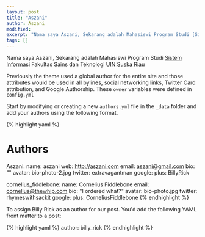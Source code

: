 ```yaml
---
layout: post
title: "Aszani"
author: Aszani
modified:
excerpt: "Nama saya Aszani, Sekarang adalah Mahasiswi Program Studi [Sistem Informasi] Fakultas Sains dan Teknologi [UIN Suska Riau]"
tags: []
---
```


Nama saya Aszani, Sekarang adalah Mahasiswi Program Studi [Sistem Informasi] Fakultas Sains dan Teknologi [UIN Suska Riau]

Previously the theme used a global author for the entire site and those attributes would be used in all bylines, social networking links, Twitter Card attribution, and Google Authorship. These `owner` variables were defined in `config.yml`

Start by modifying or creating a new `authors.yml` file in the `_data` folder and add your authors using the following format.

{% highlight yaml %}
# Authors

Aszani:
  name: aszani
  web: http://aszani.com
  email: aszani@gmail.com
  bio: ""
  avatar: bio-photo-2.jpg
  twitter: extravagantman
  google:
    plus: BillyRick

cornelius_fiddlebone:
  name: Cornelius Fiddlebone
  email: cornelius@thewhip.com
  bio: "I ordered what?"
  avatar: bio-photo.jpg
  twitter: rhymeswithsackit
  google:
    plus: CorneliusFiddlebone
{% endhighlight %}

To assign Billy Rick as an author for our post. You'd add the following YAML front matter to a post:

{% highlight yaml %}
author: billy_rick
{% endhighlight %}

[Sistem Informasi]: http://sif.uin-suska.ac.id
[UIN Suska Riau]: http://uin-suska.ac.id/
